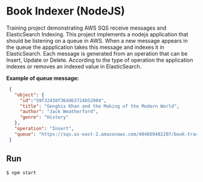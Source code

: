 # Book Indexer (NodeJS)

Training project demonstrating AWS SQS receive messages and ElasticSearch Indexing. This project implements a nodejs application that should be listening on a queue in AWS. When a new message appears in the queue the appplication takes this message and indexes it in ElasticSearch. Each message is generated from an operation that can be Insert, Update or Delete. According to the type of operation the application indexes or removes an indexed value in ElasticSearch.

**Example of queue message:**
```json
 {
   "object": {
     "id":"59f32438f36dd63724b52904",
     "title": "Genghis Khan and the Making of the Modern World",
     "author": "Jack Weatherford",
     "genre": "History"
   }, 
   "operation": "Insert", 
   "queue": "https://sqs.us-east-2.amazonaws.com/404669482207/book-track.fifo"
 }
```

## Run

`$ npm start`
